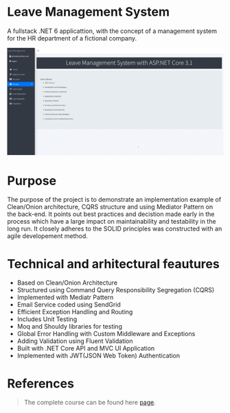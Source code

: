 # Leave Management System
A fullstack .NET 6 applicattion, with the concept of a management system for the HR department of a fictional company.

<p align="center">
    <img src="assets/preview.png" alt="Preview">
</p>

# Purpose
The purpose of the project is to demonstrate an implementation example of Clean/Onion architecture, CQRS structure and using Mediator Pattern on the back-end. It points out best practices and decistion made early in the process which have a large impact on maintainability and testability in the long run. It closely adheres to the SOLID principles was constructed with an agile developement method.

# Technical and arhitectural feautures
* Based on Clean/Onion Architecture
* Structured using Command Query Responsibility Segregation (CQRS)
* Implemented with Mediatr Pattern
* Email Service coded using SendGrid
* Efficient Exception Handling and Routing
* Includes Unit Testing
* Moq and Shouldy libraries for testing
* Global Error Handling with Custom Middleware and Exceptions
* Adding Validation using Fluent Validation
* Built with .NET Core API and MVC UI Application
* Implemented with JWT(JSON Web Token) Authentication

# References
> The complete course can be found here [page](https://www.udemy.com/course/aspnet-core-solid-and-clean-architecture-net-5-and-up).